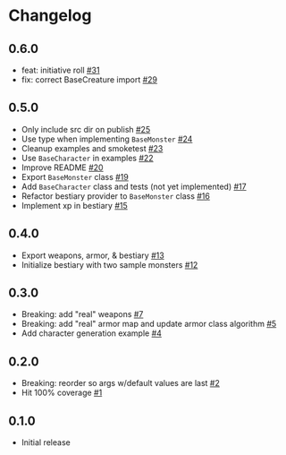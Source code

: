 # Changelog

## 0.6.0
- feat: initiative roll  [#31](https://github.com/jeromecovington/sysref-base/pull/31)
- fix: correct BaseCreature import [#29](https://github.com/jeromecovington/sysref-base/pull/29)

## 0.5.0
- Only include src dir on publish [#25](https://github.com/jeromecovington/sysref-base/pull/25)
- Use type when implementing `BaseMonster` [#24](https://github.com/jeromecovington/sysref-base/pull/24)
- Cleanup examples and smoketest [#23](https://github.com/jeromecovington/sysref-base/pull/23)
- Use `BaseCharacter` in examples [#22](https://github.com/jeromecovington/sysref-base/pull/22)
- Improve README [#20](https://github.com/jeromecovington/sysref-base/pull/20)
- Export `BaseMonster` class [#19](https://github.com/jeromecovington/sysref-base/pull/19)
- Add `BaseCharacter` class and tests (not yet implemented) [#17](https://github.com/jeromecovington/sysref-base/pull/17)
- Refactor bestiary provider to `BaseMonster` class [#16](https://github.com/jeromecovington/sysref-base/pull/16)
- Implement xp in bestiary [#15](https://github.com/jeromecovington/sysref-base/pull/15)

## 0.4.0
- Export weapons, armor, & bestiary [#13](https://github.com/jeromecovington/sysref-base/pull/13)
- Initialize bestiary with two sample monsters [#12](https://github.com/jeromecovington/sysref-base/pull/12)

## 0.3.0
- Breaking: add "real" weapons [#7](https://github.com/jeromecovington/sysref-base/pull/7)
- Breaking: add "real" armor map and update armor class algorithm [#5](https://github.com/jeromecovington/sysref-base/pull/5)
- Add character generation example [#4](https://github.com/jeromecovington/sysref-base/pull/4)

## 0.2.0
- Breaking: reorder so args w/default values are last [#2](https://github.com/jeromecovington/sysref-base/pull/2)
- Hit 100% coverage [#1](https://github.com/jeromecovington/sysref-base/pull/1)

## 0.1.0
- Initial release
